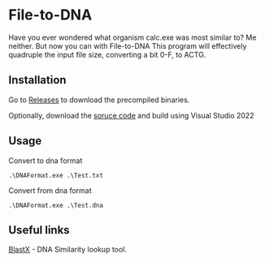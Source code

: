 # File-to-DNA

Have you ever wondered what organism calc.exe was most similar to? Me neither. But now you can with File-to-DNA
This program will effectively quadruple the input file size, converting a bit 0-F, to ACTG.

## Installation

Go to [Releases](https://github.com/2003HondaCivic/File-to-DNA/releases/) to download the precompiled binaries.

Optionally, download the [soruce code](https://github.com/2003HondaCivic/File-to-DNA/archive/refs/heads/master.zip) and build using Visual Studio 2022

## Usage
Convert to dna format
```CMD
.\DNAFormat.exe .\Test.txt
```
Convert from dna format
```CMD
.\DNAFormat.exe .\Test.dna
```
## Useful links
[BlastX](https://blast.ncbi.nlm.nih.gov/Blast.cgi?PROGRAM=blastx&PAGE_TYPE=BlastSearch&LINK_LOC=blasthome) - DNA Similarity lookup tool.
